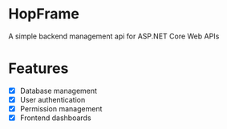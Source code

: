 # HopFrame
A simple backend management api for ASP.NET Core Web APIs

# Features
- [x] Database management
- [x] User authentication
- [x] Permission management
- [x] Frontend dashboards
